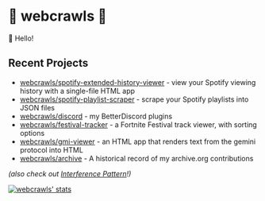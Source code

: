 # 🌃 webcrawls 🌠

👋 Hello!

## Recent Projects

- [webcrawls/spotify-extended-history-viewer](https://github.com/webcrawls/spotify-extended-history-viewer) - view your Spotify viewing history with a single-file HTML app
- [webcrawls/spotify-playlist-scraper](https://github.com/webcrawls/spotify-playlist-scraper) - scrape your Spotify playlists into JSON files
- [webcrawls/discord](https://github.com/webcrawls/discord) - my BetterDiscord plugins
- [webcrawls/festival-tracker](https://github.com/webcrawls/festival-tracker) - a Fortnite Festival track viewer, with sorting options
- [webcrawls/gmi-viewer](https://github.com/webcrawls/gmi-viewer) - an HTML app that renders text from the gemini protocol into HTML
- [webcrawls/archive](https://github.com/webcrawls/archive) - A historical record of my archive.org contributions

_(also check out [Interference Pattern](https://borderlinefever.neocities.org)!)_

[![webcrawls' stats](https://github-readme-stats.vercel.app/api?username=webcrawls)](https://github.com/anuraghazra/github-readme-stats)
